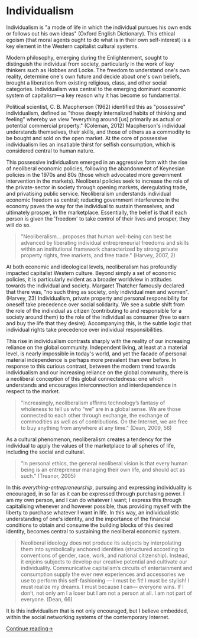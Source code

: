 
# Individualism

Individualism is "a mode of life in which the individual pursues his own ends or follows out his own ideas" (Oxford English Dictionary). This ethical egoism (that moral agents ought to do what is in their own self-interest) is a key element in the Western capitalist cultural systems. 

Modern philosophy, emerging during the Enlightenment, sought to distinguish the individual from society, particularly in the work of key thinkers such as Hobbes and Locke. The freedom to understand one's own reality, determine one's own future and decide about one's own beliefs, brought a liberation from existing religious, class, and other social categories. Individualism was central to the emerging dominant economic system of capitalism—a key reason why it has become so fundamental.

Political scientist, C. B. Macpherson (1962) identified this as "possessive" individualism, defined as "those deeply internalized habits of thinking and feeling" whereby we view "everything around [us] primarily as actual or potential commercial property." (Coleman, 2012) Macpherson's individual understands themselves, their skills, and those of others as a commodity to be bought and sold on the open market. At the core of possessive individualism lies an insatiable thirst for selfish consumption, which is considered central to human nature.

This possessive individualism emerged in an aggressive form with the rise of neoliberal economic policies, following the abandonment of Keynesian policies in the 1970s and 80s (those which advocated more government intervention in the markets). Neoliberal policies seek to increase the role of the private-sector in society through opening markets, deregulating trade, and privatising public service. Neoliberalism understands individual economic freedom as central; reducing government interference in the economy paves the way for the individual to sustain themselves, and ultimately prosper, in the marketplace. Essentially, the belief is that if each person is given the 'freedom' to take control of their lives and prosper, they will do so.

> "Neoliberalism… proposes that human well-being can best be advanced by liberating individual entrepreneurial freedoms and skills within an institutional framework characterized by strong private property rights, free markets, and free trade." (Harvey, 2007, 2)

At both economic and ideological levels, neoliberalism has profoundly impacted capitalist Western culture. Beyond simply a set of economic policies, it is particularly evident as a broader worldview in attitudes towards the individual and society. Margaret Thatcher famously declared that there was, "no such thing as society, only individual men and women". (Harvey, 23) Individualism, private property and personal responsibility for oneself take precedence over social solidarity. We see a subtle shift from the role of the individual as citizen (contributing to and responsible for a society around them) to the role of the individual as consumer (free to earn and buy the life that they desire). Accompanying this, is the subtle logic that individual rights take precedence over individual responsibilities.

This rise in individualism contrasts sharply with the reality of our increasing reliance on the global community. Independent living, at least at a material level, is nearly impossible in today's world, and yet the facade of personal material independence is perhaps more prevalent than ever before. In response to this curious contrast, between the modern trend towards individualism and our increasing reliance on the global community, there is a neoliberal conception of this global connectedness: one which understands and encourages interconnection and interdependence in respect to the market. 

> "In­creas­ing­ly, neoliberalism af­firms tech­nol­o­gy’s fan­ta­sy of wholeness to tell us who “we” are in a glob­al sense. We are those con­nect­ed to each oth­er through ex­change, the ex­change of commodities as well as of con­tri­bu­tions. On the Internet, we are free to buy an­y­thing from an­y­where at any time." (Dean, 2009, 56) 

As a cultural phenomenon, neoliberalism creates a tendency for the individual to apply the values of the marketplace to all spheres of life, including the social and cultural.

> "In personal ethics, the general neoliberal vision is that every human being is an entrepreneur managing their own life, and should act as such." (Treanor, 2005)

In this *everything-entrepreneurship*, pursuing and expressing individuality is encouraged, in so far as it can be expressed through purchasing power. I am my own person, and I can do whatever I want; I express this through capitalising whenever and however possible, thus providing myself with the liberty to purchase whatever I want in life. In this way, an individualistic understanding of one's identity, and the importance of the financial conditions to obtain and consume the building blocks of this desired identity, becomes central to sustaining the neoliberal economic system.

> Neoliberal ideology does not produce its subjects by interpolating them into symbolically anchored identities (structured according to conventions of gender, race, work, and national citizenship). Instead, it enjoins subjects to develop our creative potential and cultivate our individuality. Communicative capitalism’s circuits of entertainment and consumption supply the ever new experiences and accessories we use to perform this self-fashioning — I must be fit! I must be stylish! I must realize my dreams. I must because I can— everyone wins. If I don’t, not only am I a loser but I am not a person at all. I am not part of everyone. (Dean, 66)

It is this individualism that is not only encouraged, but I believe embedded, within the social networking systems of the contemporary Internet.

[Continue reading&rarr;](Thesis%20Paper%20-%20Part%20III%20-%20Strategies.md#readme)